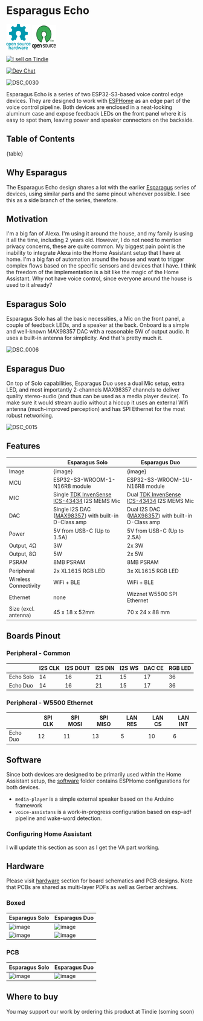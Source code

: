 # Esparagus Echo

![Open Source Hardware](/images/open-source-hardware-logo.png)
![Open Source Software](/images/open-source-software-logo.png)

<a href="https://www.tindie.com/stores/sonocotta/?ref=offsite_badges&utm_source=sellers_andrey-malyshenko&utm_medium=badges&utm_campaign=badge_medium"><img src="https://d2ss6ovg47m0r5.cloudfront.net/badges/tindie-mediums.png" alt="I sell on Tindie" width="150" height="78"></a>
<br />

[![Dev Chat](https://img.shields.io/discord/1233306441469657140?logo=discord&label=discord&style=flat-square)](https://discord.gg/PtnaAaQMpS)

![DSC_0030](https://github.com/user-attachments/assets/04c4431e-0fea-4343-88dc-d94e5a4eb2f3)

Esparagus Echo is a series of two ESP32-S3-based voice control edge devices. They are designed to work with [ESPHome](https://esphome.io) as an edge part of the voice control pipeline. Both devices are enclosed in a neat-looking aluminum case and expose feedback LEDs on the front panel where it is easy to spot them, leaving power and speaker connectors on the backside. 


## Table of Contents

{table}

## Why Esparagus

The Esparagus Echo design shares a lot with the earlier [Esparagus](https://github.com/sonocotta/esparagus-media-center) series of devices, using similar parts and the same pinout whenever possible. I see this as a side branch of the series, therefore.

## Motivation

I'm a big fan of Alexa. I'm using it around the house, and my family is using it all the time, including 2 years old. However, I do not need to mention privacy concerns, these are quite common. My biggest pain point is the inability to integrate Alexa into the Home Assistant setup that I have at home. I'm a big fan of automation around the house and want to trigger complex flows based on the specific sensors and devices that I have. I think the freedom of the implementation is a bit like the magic of the Home Assistant. Why not have voice control, since everyone around the house is used to it already?

## Esparagus Solo

Esparagus Solo has all the basic necessities, a Mic on the front panel, a couple of feedback LEDs, and a speaker at the back. Onboard is a simple and well-known MAX98357 DAC with a reasonable 5W of output audio. It uses a built-in antenna for simplicity. And that's pretty much it.

![DSC_0006](https://github.com/user-attachments/assets/bd787b14-6c00-425d-862a-a078a345e4b0)

## Esparagus Duo

On top of Solo capabilities, Esparagus Duo uses a dual Mic setup, extra LED, and most importantly 2-channels MAX98357 channels to deliver quality stereo-audio (and thus can be used as a media player device). To make sure it would stream audio without a hiccup it uses an external Wifi antenna (much-improved perception) and has SPI Ethernet for the most robust networking. 

![DSC_0015](https://github.com/user-attachments/assets/fa25aedf-96f9-48c8-bf72-99b5bf84d71a)

## Features

|  | Esparagus Solo | Esparagus Duo |
|---|---|---|
| Image | {image} | {image} |
| MCU | ESP32-S3-WROOM-1-N16R8 module | ESP32-S3-WROOM-1U-N16R8 module |
| MIC | Single [TDK InvenSense ICS-43434](https://invensense.tdk.com/products/ics-43434/) I2S MEMS Mic | Dual [TDK InvenSense ICS-43434](https://invensense.tdk.com/products/ics-43434/) I2S MEMS Mic |
| DAC | Single I2S DAC ([MAX98357](https://www.analog.com/en/products/max98357a.html)) with built-in D-Class amp | Dual I2S DAC ([MAX98357](https://www.analog.com/en/products/max98357a.html)) with built-in D-Class amp |
| Power | 5V from USB-C (Up to 1.5A) | 5V from USB-C (Up to 2.5A) |
| Output, 4Ω | 3W | 2x 3W |
| Output, 8Ω | 5W | 2x 5W |
| PSRAM | 8MB PSRAM | 8MB PSRAM |
| Peripheral | 2x XL1615 RGB LED | 3x XL1615 RGB LED |
| Wireless Connectivity | WiFi + BLE | WiFi + BLE |
| Ethernet | none | Wizznet W5500 SPI Ethernet |
| Size (excl. antenna) | 45 x 18 x 52mm | 70 x 24 x 88 mm |

## Boards Pinout

### Peripheral - Common

|       | I2S CLK | I2S DOUT | I2S DIN | I2S WS | DAC CE | RGB LED
|-------|---------|----------|--------|----------|-----------|-----------|
| Echo Solo | 14      | 16       | 21     | 15       | 17        |  36
| Echo Duo | 14     | 16       | 21     | 15       | 17        | 36


### Peripheral - W5500 Ethernet

|          | SPI CLK  |SPI MOSI| SPI MISO | LAN RES   | LAN CS    | LAN INT   | 
|----------|----------|--------|----------|-----------|-----------|-----------|
| Echo Duo |  12      |  11    |   13     |  5        |  10       |  6        |

## Software

Since both devices are designed to be primarily used within the Home Assistant setup, the [software](/firmware) folder contains ESPHome configurations for both devices.
- `media-player` is a simple external speaker based on the Arduino framework
- `voice-assistans` is a work-in-progress configuration based on esp-adf pipeline and wake-word detection. 

### Configuring Home Assistant

I will update this section as soon as I get the VA part working.

## Hardware

Please visit [hardware](/hardware/) section for board schematics and PCB designs. Note that PCBs are shared as multi-layer PDFs as well as Gerber archives.

### Boxed

| Esparagus Solo  | Esparagus Duo  | 
|---|---|
| ![image](https://github.com/user-attachments/assets/b650bccd-84e5-4a5e-81ac-86187e45e2ef) | ![image](https://github.com/user-attachments/assets/fe4e7137-e51a-4827-b44d-3520adf3159f) 
| ![image](https://github.com/user-attachments/assets/ad078714-8822-4c29-ad7d-3a537a74fca6) | ![image](https://github.com/user-attachments/assets/5e5fd427-333e-4336-872e-6a40ef548f83)



### PCB

| Esparagus Solo  | Esparagus Duo  | 
|---|---|
| ![image](https://github.com/user-attachments/assets/761b231c-c5f4-4479-b12b-1be4ae2b4831) | ![image](https://github.com/user-attachments/assets/9561e312-61d7-4463-8947-f37b56da8db0)

## Where to buy

You may support our work by ordering this product at Tindie (soming soon)
